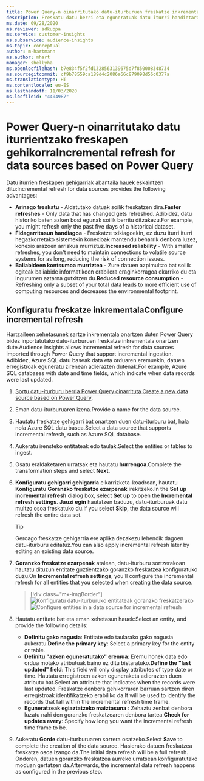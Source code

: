 ```yaml
---
title: Power Query-n oinarritutako datu-iturburuen freskatze inkrementala
description: Freskatu datu berri eta eguneratuak datu iturri handietarako Power Query oinarritzat hartuta.
ms.date: 09/28/2020
ms.reviewer: adkuppa
ms.service: customer-insights
ms.subservice: audience-insights
ms.topic: conceptual
author: m-hartmann
ms.author: mhart
manager: shellyha
ms.openlocfilehash: b7e834f5f2fd1328563139675d7f850008348734
ms.sourcegitcommit: cf9b78559ca189d4c2086a66c879098d56c0377a
ms.translationtype: HT
ms.contentlocale: eu-ES
ms.lasthandoff: 11/03/2020
ms.locfileid: "4404987"
---
```

# <a name="incremental-refresh-for-data-sources-based-on-power-query"></a><span data-ttu-id="6f563-103">Power Query-n oinarritutako datu iturrientzako freskapen gehikorra</span><span class="sxs-lookup"><span data-stu-id="6f563-103">Incremental refresh for data sources based on Power Query</span></span>

<span data-ttu-id="6f563-104">Datu iturrien freskapen gehigarriak abantaila hauek eskaintzen ditu:</span><span class="sxs-lookup"><span data-stu-id="6f563-104">Incremental refresh for data sources provides the following advantages:</span></span>

- <span data-ttu-id="6f563-105">**Arinago freskatu** - Aldatutako datuak soilik freskatzen dira.</span><span class="sxs-lookup"><span data-stu-id="6f563-105">**Faster refreshes** - Only data that has changed gets refreshed.</span></span> <span data-ttu-id="6f563-106">Adibidez, datu historiko baten azken bost egunak soilik berritu ditzakezu.</span><span class="sxs-lookup"><span data-stu-id="6f563-106">For example, you might refresh only the past five days of a historical dataset.</span></span>
- <span data-ttu-id="6f563-107">**Fidagarritasun handiagoa** - Freskatze txikiagoekin, ez duzu iturri iturri hegazkorretako sistemekin konexioak mantendu beharrik denbora luzez, konexio arazoen arriskua murriztuz.</span><span class="sxs-lookup"><span data-stu-id="6f563-107">**Increased reliability** - With smaller refreshes, you don't need to maintain connections to volatile source systems for as long, reducing the risk of connection issues.</span></span>
- <span data-ttu-id="6f563-108">**Baliabideen kontsumoa murriztea** - Zure datuen azpimultzo bat soilik egiteak baliabide informatikoen erabilera eraginkorragoa ekarriko du eta ingurumen aztarna gutxitzen du.</span><span class="sxs-lookup"><span data-stu-id="6f563-108">**Reduced resource consumption** - Refreshing only a subset of your total data leads to more efficient use of computing resources and decreases the environmental footprint.</span></span>

## <a name="configure-incremental-refresh"></a><span data-ttu-id="6f563-109">Konfiguratu freskatze inkrementala</span><span class="sxs-lookup"><span data-stu-id="6f563-109">Configure incremental refresh</span></span>

<span data-ttu-id="6f563-110">Hartzaileen xehetasunek sartze inkrementala onartzen duten Power Query bidez inportatutako datu-iturburuen freskatze inkrementala onartzen dute.</span><span class="sxs-lookup"><span data-stu-id="6f563-110">Audience insights allows incremental refresh for data sources imported through Power Query that support incremental ingestion.</span></span> <span data-ttu-id="6f563-111">Adibidez, Azure SQL datu baseak data eta orduaren eremuekin, datuen erregistroak eguneratu zirenean adierazten dutenak.</span><span class="sxs-lookup"><span data-stu-id="6f563-111">For example, Azure SQL databases with date and time fields, which indicate when data records were last updated.</span></span>

1. <span data-ttu-id="6f563-112">[Sortu datu-iturburu berria Power Query oinarrituta](connect-power-query.md).</span><span class="sxs-lookup"><span data-stu-id="6f563-112">[Create a new data source based on Power Query](connect-power-query.md).</span></span>

1. <span data-ttu-id="6f563-113">Eman datu-iturburuaren izena.</span><span class="sxs-lookup"><span data-stu-id="6f563-113">Provide a name for the data source.</span></span>

1. <span data-ttu-id="6f563-114">Hautatu freskatze gehigarri bat onartzen duen datu-iturburu bat, hala nola Azure SQL datu basea.</span><span class="sxs-lookup"><span data-stu-id="6f563-114">Select a data source that supports incremental refresh, such as Azure SQL database.</span></span>

1. <span data-ttu-id="6f563-115">Aukeratu irensteko entitateak edo taulak.</span><span class="sxs-lookup"><span data-stu-id="6f563-115">Select the entities or tables to ingest.</span></span>

1. <span data-ttu-id="6f563-116">Osatu eraldaketaren urratsak eta hautatu **hurrengoa**.</span><span class="sxs-lookup"><span data-stu-id="6f563-116">Complete the transformation steps and select **Next**.</span></span>

1. <span data-ttu-id="6f563-117">**Konfiguratu gehigarri gehigarria** elkarrizketa-koadroan, hautatu **Konfiguratu** **Goranzko freskatze ezarpenak** irekitzeko.</span><span class="sxs-lookup"><span data-stu-id="6f563-117">In the **Set up incremental refresh** dialog box, select **Set up** to open the **Incremental refresh settings**.</span></span> <span data-ttu-id="6f563-118">**Jauzi egin** hautatzen baduzu, datu-iturburuak datu multzo osoa freskatuko du.</span><span class="sxs-lookup"><span data-stu-id="6f563-118">If you select **Skip**, the data source will refresh the entire data set.</span></span>
   > [!TIP]
   > <span data-ttu-id="6f563-119">Geroago freskatze gehigarria ere aplika dezakezu lehendik dagoen datu-iturburu editatuz.</span><span class="sxs-lookup"><span data-stu-id="6f563-119">You can also apply incremental refresh later by editing an existing data source.</span></span>

1. <span data-ttu-id="6f563-120">**Goranzko freskatze ezarpenak** atalean, datu-iturburu sortzerakoan hautatu dituzun entitate guztientzako goranzko freskatzea konfiguratuko duzu.</span><span class="sxs-lookup"><span data-stu-id="6f563-120">On **Incremental refresh settings**, you'll configure the incremental refresh for all entities that you selected when creating the data source.</span></span>

   > [!div class="mx-imgBorder"]
   > <span data-ttu-id="6f563-121">![Konfiguratu datu-iturburuko entitateak goranzko freskatzerako](media/incremental-refresh-settings.png "Konfiguratu datu-iturburuko entitateak goranzko freskatzerako")</span><span class="sxs-lookup"><span data-stu-id="6f563-121">![Configure entities in a data source for incremental refresh](media/incremental-refresh-settings.png "Configure entities in a data source for incremental refresh")</span></span>

1. <span data-ttu-id="6f563-122">Hautatu entitate bat eta eman xehetasun hauek:</span><span class="sxs-lookup"><span data-stu-id="6f563-122">Select an entity, and provide the following details:</span></span>

   - <span data-ttu-id="6f563-123">**Definitu gako nagusia**: Entitate edo taularako gako nagusia aukeratu.</span><span class="sxs-lookup"><span data-stu-id="6f563-123">**Define the primary key**: Select a primary key for the entity or table.</span></span>
   - <span data-ttu-id="6f563-124">**Definitu "azken eguneratutako" eremua**: Eremu honek data edo ordua motako atributuak baino ez ditu bistaratuko.</span><span class="sxs-lookup"><span data-stu-id="6f563-124">**Define the "last updated" field**: This field will only display attributes of type date or time.</span></span> <span data-ttu-id="6f563-125">Hautatu erregistroen azken eguneraketa adierazten duen atributu bat.</span><span class="sxs-lookup"><span data-stu-id="6f563-125">Select an attribute that indicates when the records were last updated.</span></span> <span data-ttu-id="6f563-126">Freskatze denbora gehikorraren barruan sartzen diren erregistroak identifikatzeko erabiliko da.</span><span class="sxs-lookup"><span data-stu-id="6f563-126">It will be used to identify the records that fall within the incremental refresh time frame.</span></span>
   - <span data-ttu-id="6f563-127">**Eguneratzeak egiaztatzeko maiztasuna** : Zehaztu zenbat denbora luzatu nahi den goranzko freskatzearen denbora tartea.</span><span class="sxs-lookup"><span data-stu-id="6f563-127">**Check for updates every**: Specify how long you want the incremental refresh time frame to be.</span></span>

1. <span data-ttu-id="6f563-128">Aukeratu **Gorde** datu-iturburuaren sorrera osatzeko.</span><span class="sxs-lookup"><span data-stu-id="6f563-128">Select **Save** to complete the creation of the data source.</span></span> <span data-ttu-id="6f563-129">Hasierako datuen freskatzea freskatze osoa izango da.</span><span class="sxs-lookup"><span data-stu-id="6f563-129">The initial data refresh will be a full refresh.</span></span> <span data-ttu-id="6f563-130">Ondoren, datuen goranzko freskatzea aurreko urratsean konfiguratutako moduan gertatzen da.</span><span class="sxs-lookup"><span data-stu-id="6f563-130">Afterwards, the incremental data refresh happens as configured in the previous step.</span></span>
